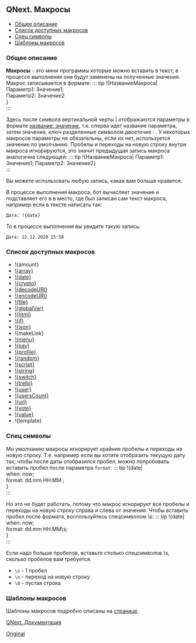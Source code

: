 ## QNext. Макросы
* [Общее описание](#общее-описание)
* [Список доступных макросов](#список-доступных-макросов)
* [Спец символы](#спец-символы)
* [Шаблоны макросов](#шаблоны-макросов)
### Общее описание

**Макросы** - это мини программы которые можно вставить в текст, в процессе выполнения они будут заменены на полученные значения. Макрос записывается в формате:
::: tip
!{НазваниеМакроса|<br> Параметр1: Значение1;<br> Параметр2: Значение2<br>}<br>
:::

Здесь после символа вертикальной черты | отображаются параметры в формате <u>название: значение</u>, т.е. сперва идет название параметра, затем значение, ключ разделенные символом двоеточие : . У некоторых макросов параметры не обязательны, если их нет, используется значение по умолчанию. Пробелы и переходы на новую строку внутри макроса игнорируются, это значит предыдущая запись макроса аналогична следующей:
::: tip
!{НазваниеМакроса| Параметр1: Значение1; Параметр2: Значение2}<br>
:::

Вы можете использовать любую запись, какая вам больше нравится.

В процессе выполнения макроса, бот вычисляет значение и подставляет его в в место, где был записан сам текст макроса, например если в тексте написать так:

`Дата: !{date}`

То в процессе выполнения вы увидите такую запись:

`Дата: 22.12.2020 15:58`


### Список доступных макросов
* !{amount}
* [!{array}](/docs-test/ph/macros/array)
* [!{date}](/docs-test/ph/macros/date)
* [!{crypto}](/docs-test/ph/macros/crypto)
* [!{decodeURI}](/docs-test/ph/macros/encodeuri)
* [!{encodeURI}](/docs-test/ph/macros/encodeuri)
* [!{file}](/docs-test/ph/macros/file)
* [!{globalVar}](/docs-test/ph/macros/globalvar)
* [!{html}](/docs-test/ph/macros/html)
* [!{if}](/docs-test/ph/macros/if)
* [!{json}](/docs-test/ph/macros/json)
* !{makeLink}
* [!{menu}](/docs-test/ph/macros/menu)
* [!{pay}](/docs-test/ph/macros/pay)
* [!{profile}](/docs-test/ph/macros/profile)
* [!{random}](/docs-test/ph/macros/random)
* [!{script}](/docs-test/ph/script)
* [!{string}](/docs-test/ph/macros/string)
* [!{switch}](/docs-test/ph/macros/switch)
* [!{trello}](/docs-test/ph/macros/trello)
* [!{user}](/docs-test/ph/macros/user)
* [!{usersCount}](/docs-test/ph/macros/usercount)
* [!{url}](/docs-test/ph/macros/url)
* [!{vote}](/docs-test/ph/macros/vote)
* [!{value}](/docs-test/ph/macros/value)
* !{template}


### Спец символы

Мо умолчанию макросы игнорирует крайние пробелы и переходы на новую строку. Т.е. например если вы хотите отобразить текущую дату так, чтобы после даты отобразился пробел, можно попробовать вставить пробел после параметра `format`:
::: tip
!{date|<br> when: now;<br> format: dd.mm HH:MM   ;<br>}<br>
:::

Но это не будет работать, потому что макрос игнорирует все пробелы и переходы на новую строку справа и слева от значения. Чтобы вставить пробел после формата, воспользуйтесь спецсимволом \s:
::: tip
!{date|<br> when: now;<br> format: dd.mm HH:MM\s;<br>}<br>
:::

Если надо больше пробелов, вставьте столько спецсимволов \s, сколько пробелов вам требуется.
* `\s` - 1 пробел
* `\n` - переход на новую строку
* `\0` - пустая строка


### Шаблоны макросов

Шаблоны макросов подробно описаны на [странице](/docs-test/ph/macros/template).



[QNext. Документация](/docs-test/ph)


  
[Original](https://telegra.ph/QNext-Macroses-12-22)